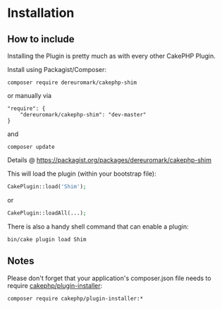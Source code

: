 # Installation

## How to include
Installing the Plugin is pretty much as with every other CakePHP Plugin.

Install using Packagist/Composer:
```
composer require dereuromark/cakephp-shim
```

or manually via

```
"require": {
	"dereuromark/cakephp-shim": "dev-master"
}
```
and

	composer update

Details @ https://packagist.org/packages/dereuromark/cakephp-shim

This will load the plugin (within your bootstrap file):
```php
CakePlugin::load('Shim');
```
or
```php
CakePlugin::loadAll(...);
```

There is also a handy shell command that can enable a plugin:
```
bin/cake plugin load Shim
```

## Notes
Please don't forget that your application's composer.json file needs to require [cakephp/plugin-installer](https://github.com/cakephp/plugin-installer):
```
composer require cakephp/plugin-installer:*
```
